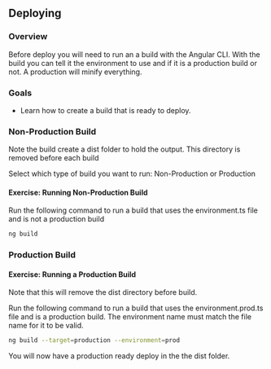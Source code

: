 ## Deploying

### Overview

Before deploy you will need to run an a build with the Angular CLI.  With the build you can tell it the environment to use and if it is a production build or not.  A production will minify everything.

### Goals

* Learn how to create a build that is ready to deploy.

### Non-Production Build

<div class="alert alert-info" role="alert">
Note the build create a dist folder to hold the output.   This directory is removed before each build
</div>

Select which type of build you want to run:  Non-Production or Production

<h4 class="exercise-start">
  <b>Exercise</b>: Running Non-Production Build
</h4>

Run the following command to run a build that uses the environment.ts file and is not a production build

```bash
ng build
```

<div class="exercise-end"></div>

### Production Build

<h4 class="exercise-start">
  <b>Exercise</b>: Running a Production Build
</h4>

<div class="alert alert-warning" role="alert">
Note that this will remove the dist directory before build.
</div>

Run the following command to run a build that uses the environment.prod.ts file and is a production build.   The environment name must match the file name for it to be valid.

```bash
ng build --target=production --environment=prod
```

You will now have a production ready deploy in the the dist folder.

<div class="exercise-end"></div>
